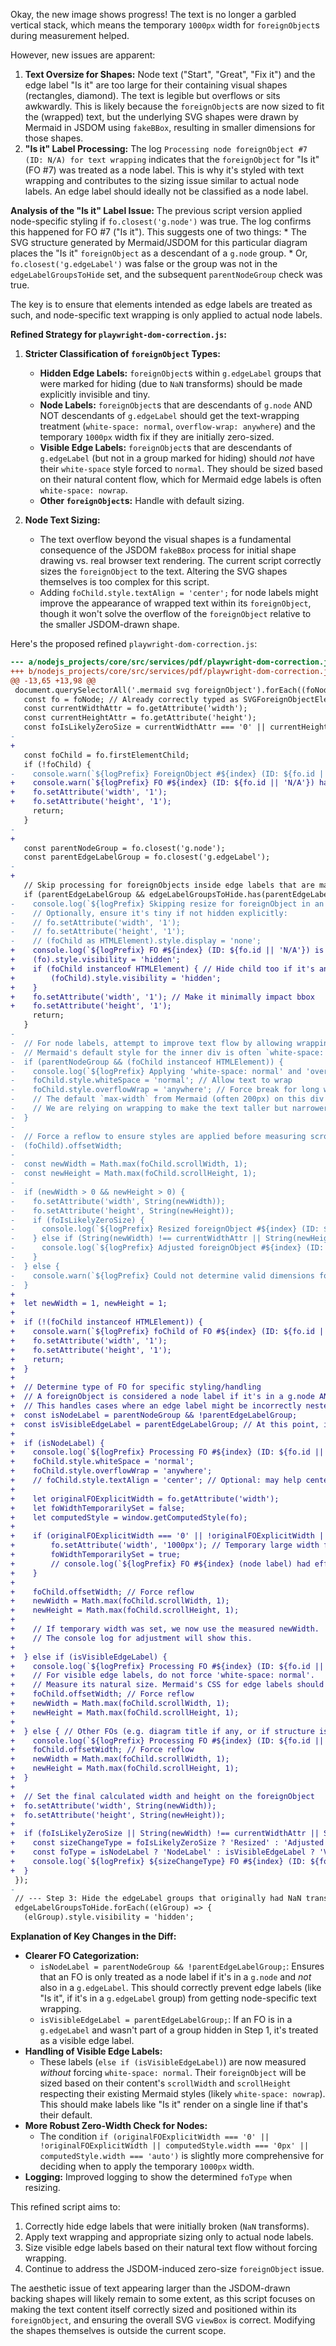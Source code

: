 Okay, the new image shows progress! The text is no longer a garbled vertical stack, which means the temporary `1000px` width for `foreignObject`s during measurement helped.

However, new issues are apparent:
1.  **Text Oversize for Shapes:** Node text ("Start", "Great", "Fix it") and the edge label "Is it" are too large for their containing visual shapes (rectangles, diamond). The text is legible but overflows or sits awkwardly. This is likely because the `foreignObject`s are now sized to fit the (wrapped) text, but the underlying SVG shapes were drawn by Mermaid in JSDOM using `fakeBBox`, resulting in smaller dimensions for those shapes.
2.  **"Is it" Label Processing:** The log `Processing node foreignObject #7 (ID: N/A) for text wrapping` indicates that the `foreignObject` for "Is it" (FO #7) was treated as a node label. This is why it's styled with text wrapping and contributes to the sizing issue similar to actual node labels. An edge label should ideally not be classified as a node label.

**Analysis of the "Is it" Label Issue:**
The previous script version applied node-specific styling if `fo.closest('g.node')` was true. The log confirms this happened for FO #7 ("Is it"). This suggests one of two things:
    *   The SVG structure generated by Mermaid/JSDOM for this particular diagram places the "Is it" `foreignObject` as a descendant of a `g.node` group.
    *   Or, `fo.closest('g.edgeLabel')` was false or the group was not in the `edgeLabelGroupsToHide` set, and the subsequent `parentNodeGroup` check was true.

The key is to ensure that elements intended as edge labels are treated as such, and node-specific text wrapping is only applied to actual node labels.

**Refined Strategy for `playwright-dom-correction.js`:**

1.  **Stricter Classification of `foreignObject` Types:**
    *   **Hidden Edge Labels:** `foreignObject`s within `g.edgeLabel` groups that were marked for hiding (due to `NaN` transforms) should be made explicitly invisible and tiny.
    *   **Node Labels:** `foreignObject`s that are descendants of `g.node` AND NOT descendants of `g.edgeLabel` should get the text-wrapping treatment (`white-space: normal`, `overflow-wrap: anywhere`) and the temporary `1000px` width fix if they are initially zero-sized.
    *   **Visible Edge Labels:** `foreignObject`s that are descendants of `g.edgeLabel` (but not in a group marked for hiding) should *not* have their `white-space` style forced to `normal`. They should be sized based on their natural content flow, which for Mermaid edge labels is often `white-space: nowrap`.
    *   **Other `foreignObject`s:** Handle with default sizing.

2.  **Node Text Sizing:**
    *   The text overflow beyond the visual shapes is a fundamental consequence of the JSDOM `fakeBBox` process for initial shape drawing vs. real browser text rendering. The current script correctly sizes the `foreignObject` to the text. Altering the SVG shapes themselves is too complex for this script.
    *   Adding `foChild.style.textAlign = 'center';` for node labels might improve the appearance of wrapped text within its `foreignObject`, though it won't solve the overflow of the `foreignObject` relative to the smaller JSDOM-drawn shape.

Here's the proposed refined `playwright-dom-correction.js`:
```diff
--- a/nodejs_projects/core/src/services/pdf/playwright-dom-correction.js
+++ b/nodejs_projects/core/src/services/pdf/playwright-dom-correction.js
@@ -13,65 +13,98 @@
 document.querySelectorAll('.mermaid svg foreignObject').forEach((foNode, index) => {
   const fo = foNode; // Already correctly typed as SVGForeignObjectElement by querySelectorAll
   const currentWidthAttr = fo.getAttribute('width');
   const currentHeightAttr = fo.getAttribute('height');
   const foIsLikelyZeroSize = currentWidthAttr === '0' || currentHeightAttr === '0' || !currentWidthAttr || !currentHeightAttr;
-
+ 
   const foChild = fo.firstElementChild;
   if (!foChild) {
-    console.warn(`${logPrefix} ForeignObject #${index} (ID: ${fo.id || 'N/A'}) has no child element to measure.`);
+    console.warn(`${logPrefix} FO #${index} (ID: ${fo.id || 'N/A'}) has no child. Setting to 1x1.`);
+    fo.setAttribute('width', '1');
+    fo.setAttribute('height', '1');
     return;
   }
-
+ 
   const parentNodeGroup = fo.closest('g.node');
   const parentEdgeLabelGroup = fo.closest('g.edgeLabel');
-
+ 
   // Skip processing for foreignObjects inside edge labels that are marked for hiding
   if (parentEdgeLabelGroup && edgeLabelGroupsToHide.has(parentEdgeLabelGroup)) {
-    console.log(`${logPrefix} Skipping resize for foreignObject in an edgeLabel group marked for hiding (ID: ${fo.id || 'N/A'}).`);
-    // Optionally, ensure it's tiny if not hidden explicitly:
-    // fo.setAttribute('width', '1');
-    // fo.setAttribute('height', '1');
-    // (foChild as HTMLElement).style.display = 'none';
+    console.log(`${logPrefix} FO #${index} (ID: ${fo.id || 'N/A'}) is in a g.edgeLabel marked for hiding. Setting visibility:hidden and size 1x1.`);
+    (fo).style.visibility = 'hidden';
+    if (foChild instanceof HTMLElement) { // Hide child too if it's an element
+        (foChild).style.visibility = 'hidden';
+    }
+    fo.setAttribute('width', '1'); // Make it minimally impact bbox
+    fo.setAttribute('height', '1');
     return;
   }
-
-  // For node labels, attempt to improve text flow by allowing wrapping.
-  // Mermaid's default style for the inner div is often `white-space: nowrap`.
-  if (parentNodeGroup && (foChild instanceof HTMLElement)) {
-    console.log(`${logPrefix} Applying 'white-space: normal' and 'overflow-wrap: anywhere' to inner div of node's foreignObject #${index} (ID: ${fo.id || 'N/A'})`);
-    foChild.style.whiteSpace = 'normal'; // Allow text to wrap
-    foChild.style.overflowWrap = 'anywhere'; // Force break for long words if necessary
-    // The default `max-width` from Mermaid (often 200px) on this div might still be too large for the small node shapes.
-    // We are relying on wrapping to make the text taller but narrower.
-  }
-
-  // Force a reflow to ensure styles are applied before measuring scrollWidth/scrollHeight
-  (foChild).offsetWidth;
-
-  const newWidth = Math.max(foChild.scrollWidth, 1);
-  const newHeight = Math.max(foChild.scrollHeight, 1);
-
-  if (newWidth > 0 && newHeight > 0) {
-    fo.setAttribute('width', String(newWidth));
-    fo.setAttribute('height', String(newHeight));
-    if (foIsLikelyZeroSize) {
-      console.log(`${logPrefix} Resized foreignObject #${index} (ID: ${fo.id || 'N/A'}) from ${currentWidthAttr}x${currentHeightAttr} to ${newWidth}x${newHeight}`);
-    } else if (String(newWidth) !== currentWidthAttr || String(newHeight) !== currentHeightAttr) {
-      console.log(`${logPrefix} Adjusted foreignObject #${index} (ID: ${fo.id || 'N/A'}) to ${newWidth}x${newHeight} (original: ${currentWidthAttr}x${currentHeightAttr})`);
-    }
-  } else {
-    console.warn(`${logPrefix} Could not determine valid dimensions for foreignObject child of #${index} (ID: ${fo.id || 'N/A'}). Child:`, foChild);
-  }
+ 
+  let newWidth = 1, newHeight = 1;
+ 
+  if (!(foChild instanceof HTMLElement)) {
+    console.warn(`${logPrefix} foChild of FO #${index} (ID: ${fo.id || 'N/A'}) is not HTMLElement. Using 1x1. Child type: ${foChild.constructor.name}`);
+    fo.setAttribute('width', '1');
+    fo.setAttribute('height', '1');
+    return;
+  }
+ 
+  // Determine type of FO for specific styling/handling
+  // A foreignObject is considered a node label if it's in a g.node AND NOT ALSO in a g.edgeLabel.
+  // This handles cases where an edge label might be incorrectly nested inside a g.node by Mermaid's output.
+  const isNodeLabel = parentNodeGroup && !parentEdgeLabelGroup;
+  const isVisibleEdgeLabel = parentEdgeLabelGroup; // At this point, it's not in a hidden group.
+ 
+  if (isNodeLabel) {
+    console.log(`${logPrefix} Processing FO #${index} (ID: ${fo.id || 'N/A'}) as NODE LABEL.`);
+    foChild.style.whiteSpace = 'normal';
+    foChild.style.overflowWrap = 'anywhere';
+    // foChild.style.textAlign = 'center'; // Optional: may help center wrapped text
+ 
+    let originalFOExplicitWidth = fo.getAttribute('width');
+    let foWidthTemporarilySet = false;
+    let computedStyle = window.getComputedStyle(fo);
+ 
+    if (originalFOExplicitWidth === '0' || !originalFOExplicitWidth || computedStyle.width === '0px' || computedStyle.width === 'auto') {
+        fo.setAttribute('width', '1000px'); // Temporary large width for measurement
+        foWidthTemporarilySet = true;
+        // console.log(`${logPrefix} FO #${index} (node label) had effectively zero/auto width. Temp set to 1000px.`);
+    }
+    
+    foChild.offsetWidth; // Force reflow
+    newWidth = Math.max(foChild.scrollWidth, 1);
+    newHeight = Math.max(foChild.scrollHeight, 1);
+ 
+    // If temporary width was set, we now use the measured newWidth.
+    // The console log for adjustment will show this.
+ 
+  } else if (isVisibleEdgeLabel) {
+    console.log(`${logPrefix} Processing FO #${index} (ID: ${fo.id || 'N/A'}) as VISIBLE EDGE LABEL.`);
+    // For visible edge labels, do not force 'white-space: normal'.
+    // Measure its natural size. Mermaid's CSS for edge labels should control appearance.
+    foChild.offsetWidth; // Force reflow
+    newWidth = Math.max(foChild.scrollWidth, 1); 
+    newHeight = Math.max(foChild.scrollHeight, 1);
+    
+  } else { // Other FOs (e.g. diagram title if any, or if structure is unexpected)
+    console.log(`${logPrefix} Processing FO #${index} (ID: ${fo.id || 'N/A'}) as OTHER foreignObject (not in node or edgeLabel).`);
+    foChild.offsetWidth; // Force reflow
+    newWidth = Math.max(foChild.scrollWidth, 1);
+    newHeight = Math.max(foChild.scrollHeight, 1);
+  }
+ 
+  // Set the final calculated width and height on the foreignObject
+  fo.setAttribute('width', String(newWidth));
+  fo.setAttribute('height', String(newHeight));
+ 
+  if (foIsLikelyZeroSize || String(newWidth) !== currentWidthAttr || String(newHeight) !== currentHeightAttr) {
+    const sizeChangeType = foIsLikelyZeroSize ? 'Resized' : 'Adjusted';
+    const foType = isNodeLabel ? 'NodeLabel' : isVisibleEdgeLabel ? 'VisibleEdgeLabel' : 'Other';
+    console.log(`${logPrefix} ${sizeChangeType} FO #${index} (ID: ${fo.id || 'N/A'}) from ${currentWidthAttr}x${currentHeightAttr} to ${newWidth}x${newHeight}. Type: ${foType}`);
+  }
 });
-
 // --- Step 3: Hide the edgeLabel groups that originally had NaN transforms ---
 edgeLabelGroupsToHide.forEach((elGroup) => {
   (elGroup).style.visibility = 'hidden';

```

**Explanation of Key Changes in the Diff:**
*   **Clearer FO Categorization:**
    *   `isNodeLabel = parentNodeGroup && !parentEdgeLabelGroup;`: Ensures that an FO is only treated as a node label if it's in a `g.node` and *not* also in a `g.edgeLabel`. This should correctly prevent edge labels (like "Is it", if it's in a `g.edgeLabel` group) from getting node-specific text wrapping.
    *   `isVisibleEdgeLabel = parentEdgeLabelGroup;`: If an FO is in a `g.edgeLabel` and wasn't part of a group hidden in Step 1, it's treated as a visible edge label.
*   **Handling of Visible Edge Labels:**
    *   These labels (`else if (isVisibleEdgeLabel)`) are now measured *without* forcing `white-space: normal`. Their `foreignObject` will be sized based on their content's `scrollWidth` and `scrollHeight` respecting their existing Mermaid styles (likely `white-space: nowrap`). This should make labels like "Is it" render on a single line if that's their default.
*   **More Robust Zero-Width Check for Nodes:**
    *   The condition `if (originalFOExplicitWidth === '0' || !originalFOExplicitWidth || computedStyle.width === '0px' || computedStyle.width === 'auto')` is slightly more comprehensive for deciding when to apply the temporary `1000px` width.
*   **Logging:** Improved logging to show the determined `foType` when resizing.

This refined script aims to:
1.  Correctly hide edge labels that were initially broken (`NaN` transforms).
2.  Apply text wrapping and appropriate sizing only to actual node labels.
3.  Size visible edge labels based on their natural text flow without forcing wrapping.
4.  Continue to address the JSDOM-induced zero-size `foreignObject` issue.

The aesthetic issue of text appearing larger than the JSDOM-drawn backing shapes will likely remain to some extent, as this script focuses on making the text content itself correctly sized and positioned within its `foreignObject`, and ensuring the overall SVG `viewBox` is correct. Modifying the shapes themselves is outside the current scope.